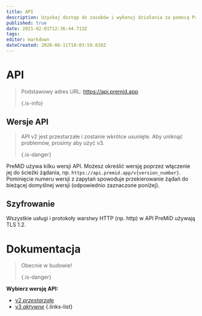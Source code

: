 ```yaml
---
title: API
description: Uzyskaj dostęp do zasobów i wykonuj działania za pomocą PreMiD API
published: true
date: 2021-02-01T12:36:44.713Z
tags:
editor: markdown
dateCreated: 2020-06-11T18:03:59.010Z
---
```


# API

> Podstawowy adres URL: https://api.premid.app 
> 
> {.is-info}

## Wersje API
> API v2 jest przestarzałe i zostanie wkrótce usunięte. Aby uniknąć problemów, prosimy aby użyć v3. 
> 
> {.is-danger}

PreMiD używa kilku wersji API. Możesz określić wersję poprzez włączenie jej do ścieżki żądania, np. `https://api.premid.app/v{version_number}`. Pominięcie numeru wersji z zapytań spowoduje przekierowanie żądań do bieżącej domyślnej wersji (odpowiednio zaznaczone poniżej).

## Szyfrowanie

Wszystkie usługi i protokoły warstwy HTTP (np. http) w API PreMiD używają TLS 1.2.

# Dokumentacja
> Obecnie w budowie! 
> 
> {.is-danger}

**Wybierz wersję API:**
- [v2 *przestarzałe*](/dev/api/v2)
- [v3 *aktywne*](/dev/api/v3)
{.links-list}